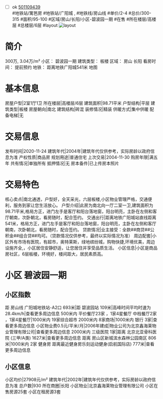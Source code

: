 - [ ] ok [501109439](https://bj.5i5j.com/ershoufang/501109439.html)  
 #地铁站/篱笆房 #地铁站/广阳城 ,  #地铁线/房山线
#单价/2-4 #总价/300-315 #面积/95-100   #区域/房山/长阳/小区-碧波园一期 #在售 #所在楼层/高楼层 #总楼层/6层 #layout 
![layout](http://image2a.5i5j.com/bdir/layout/542658.jpg_P5.jpg) 
# 简介 
 300万,  3.04万/m² 
小区： 碧波园一期
建筑类型： 板楼
区域： 房山 长阳
看房时间： 提前预约
地铁： 距离地铁广阳城541米 地图
# 基本信息 
 房屋户型|2室1厅1卫
所在楼层|高楼层/6层
建筑面积|98.71平米
户型结构|平层
建筑类型|板楼
房屋朝向|南北
建筑结构|砖混
装修情况|精装
供暖方式|集中供暖
配备电梯|无
# 交易信息 
 发布时间|2020-11-24
建筑年代|2004年|建筑年代仅供参考，实际房龄以政府信息为准
产权性质|商品房
规划用途|普通住宅
上次交易|2004-11-30
购房年限|满五年
共有情况|单独所有
抵押情况|无
房本备件|已上传房本照片
# 交易特色 
 核心卖点|南北通透，户型好，全天采光，六层板楼,小区物业管理严格，交通便利，服务到家让您生活放心。
户型介绍|此房为南北向一厅二室一卫,建筑面积为98.71平米,格局方正，进门左手是客厅和阳台落地窗，阳台明亮，主卧在左侧和客厅朝南，次卧朝北，看房随时，配合签约。
交通出行|距离地铁广阳城站直线距离541米，格局方正，进门左手是客厅和阳台落地窗，阳台明亮，主卧在左侧和客厅朝南，次卧朝北，看房随时，配合签约。
贷款情况|业主接受：全款##商贷##公积金##组合贷##均可。（贷款情况仅供参考，最终以实际情况为准）
周边配套|小区外有市场有医院，有超市，奥特莱斯，绿地缤纷城，购物快捷,环境优美，周边设施齐全,，小区居住安静舒适，让您居住并享受品质生活。
小区信息|小区是商品房社区，6层板楼，环境好，楼间距大，居民素质高。
# 小区 碧波园一期
## 小区指数 
 距 房山线 广阳城地铁站-A2口 693米|距 碧波园站 109米|高峰时间平均时速为28.4km/h|查看更多周边信息
500米内 平价餐厅23家 ，1家4星餐厅
中档餐厅2家 ，1家4星餐厅|1000米内 19家综合超市
2000米内 8家商场|1000米内 银行 3家|查看更多周边信息
小区物业费0.5元/平米/月|2006年建成|物业公司为北京鑫海莱物业管理有限公司|查看更多周边信息
2000米内 三级医院 1家|距离 北京北亚骨科医院 (三甲/A类) 1627米|查看更多周边信息
距离 房山区新城滨水森林公园南区 806米|1000米内 2家 健身房
距离最近健身房乐刻运动健身(启航国际店) 777米|查看更多周边信息
## 小区信息 
 小区均价|27908元/m²
建筑年代|2002年|建筑年代仅供参考，实际房龄以政府信息为准
总户数|930
所在商圈|长阳
小区物业|北京鑫海莱物业管理有限公司
小区在售房源25套
小区在租房源3套
